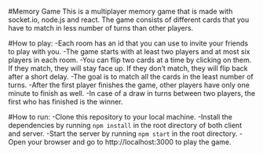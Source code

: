 #Memory Game
This is a multiplayer memory game that is made with socket.io, node.js and react. The game consists of different cards that you have to match in less number of turns than other players.

#How to play:
-Each room has an id that you can use to invite your friends to play with you.
-The game starts with at least two players and at most six players in each room.
-You can flip two cards at a time by clicking on them. If they match, they will stay face up. If they don’t match, they will flip back after a short delay.
-The goal is to match all the cards in the least number of turns.
-After the first player finishes the game, other players have only one minute to finish as well.
-In case of a draw in turns between two players, the first who has finished is the winner.

#How to run:
-Clone this repository to your local machine.
-Install the dependencies by running `npm install` in the root directory of both client and server.
-Start the server by running `npm start` in the root directory.
-Open your browser and go to http://localhost:3000 to play the game.